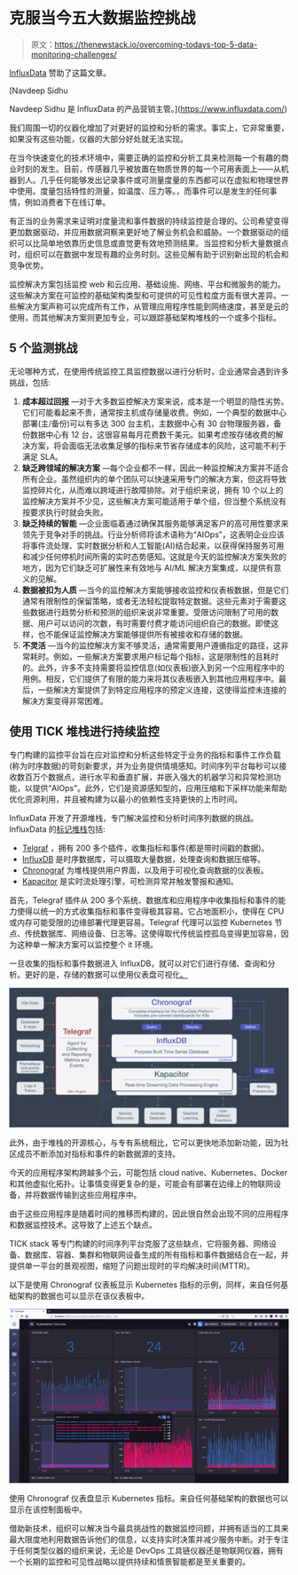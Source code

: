 # 克服当今五大数据监控挑战

> 原文：<https://thenewstack.io/overcoming-todays-top-5-data-monitoring-challenges/>

[InfluxData](https://www.influxdata.com/) 赞助了这篇文章。

 [Navdeep Sidhu

Navdeep Sidhu 是 InfluxData 的产品营销主管。](https://www.influxdata.com/) 

我们周围一切的仪器化增加了对更好的监控和分析的需求。事实上，它非常重要，如果没有这些功能，仪器的大部分好处就无法实现。

在当今快速变化的技术环境中，需要正确的监控和分析工具来检测每一个有趣的商业时刻的发生。目前，传感器几乎被放置在物质世界的每一个可用表面上——从机器到人。几乎任何能够发出记录事件或可测量度量的东西都可以在虚拟和物理世界中使用。度量包括特性的测量，如温度、压力等。，而事件可以是发生的任何事情，例如消费者下在线订单。

有正当的业务需求来证明对度量流和事件数据的持续监控是合理的。公司希望变得更加数据驱动，并应用数据洞察来更好地了解业务机会和威胁。一个数据驱动的组织可以比简单地依靠历史信息或直觉更有效地预测结果。当监控和分析大量数据点时，组织可以在数据中发现有趣的业务时刻。这些见解有助于识别新出现的机会和竞争优势。

监控解决方案包括监控 web 和云应用、基础设施、网络、平台和微服务的能力。这些解决方案在可监控的基础架构类型和可提供的可见性粒度方面有很大差异。一些解决方案声称可以完成所有工作，从管理应用程序性能到网络速度，甚至是云的使用，而其他解决方案则更加专业，可以跟踪基础架构堆栈的一个或多个指标。

## 5 个监测挑战

无论哪种方式，在使用传统监控工具监控数据以进行分析时，企业通常会遇到许多挑战，包括:

1.  **成本超过回报** —对于大多数监控解决方案来说，成本是一个明显的隐性劣势。它们可能看起来不贵，通常按主机或存储量收费。例如，一个典型的数据中心部署(主/备份)可以有多达 300 台主机，主数据中心有 30 台物理服务器，备份数据中心有 12 台，这很容易每月花费数千美元。如果考虑按存储收费的解决方案，将会面临无法收集足够的指标来节省存储成本的风险，这可能不利于满足 SLA。
2.  **缺乏跨领域的解决方案** —每个企业都不一样，因此一种监控解决方案并不适合所有企业。虽然组织内的单个团队可以快速采用专门的解决方案，但这将导致监控碎片化，从而难以跨域进行故障排除。对于组织来说，拥有 10 个以上的监控解决方案并不少见，这些解决方案可能适用于单个组，但当整个系统没有按要求执行时就会失败。
3.  **缺乏持续的智能** —企业面临着通过确保其服务能够满足客户的高可用性要求来领先于竞争对手的挑战。行业分析师将该术语称为“AIOps”，这表明企业应该将事件流处理、实时数据分析和人工智能(AI)结合起来，以获得保持服务可用和减少任何停机时间所需的实时态势感知。这就是今天的监控解决方案失败的地方，因为它们缺乏可扩展性来有效地与 AI/ML 解决方案集成，以提供有意义的见解。
4.  **数据被扣为人质** —当今的监控解决方案能够接收监控和仪表板数据，但是它们通常有限制性的保留策略，或者无法轻松提取特定数据。这些元素对于需要这些数据进行趋势分析和预测的组织来说非常重要。受限访问限制了可用的数据、用户可以访问的次数，有时需要付费才能访问组织自己的数据。即使这样，也不能保证监控解决方案能够提供所有被接收和存储的数据。
5.  **不灵活** —当今的监控解决方案不够灵活，通常需要用户遵循指定的路径，这非常耗时。例如，一些解决方案要求用户标记每个指标，这是限制性的且耗时的。此外，许多不支持需要将监控信息(如仪表板)嵌入到另一个应用程序中的用例。相反，它们提供了有限的能力来将其仪表板嵌入到其他应用程序中。最后，一些解决方案提供了到特定应用程序的预定义连接，这使得监控未连接的解决方案变得非常困难。

## 使用 TICK 堆栈进行持续监控

专门构建的监控平台旨在应对监控和分析这些特定于业务的指标和事件工作负载(称为时序数据)的苛刻新要求，并为业务提供情境感知。时间序列平台每秒可以接收数百万个数据点，进行水平和垂直扩展，并嵌入强大的机器学习和异常检测功能，以提供“AIOps”。此外，它们是资源感知型的，应用压缩和下采样功能来帮助优化资源利用，并且被构建为以最小的依赖性支持更快的上市时间。

InfluxData 开发了开源堆栈，专门解决监控和分析时间序列数据的挑战。InfluxData 的[标记堆栈](https://www.influxdata.com/time-series-platform/)包括:

*   [Telgraf](https://github.com/influxdata/telegraf) ，拥有 200 多个插件，收集指标和事件(都是带时间戳的数据)。
*   [InfluxDB](https://github.com/influxdata/influxdb) 是时序数据库，可以摄取大量数据，处理查询和数据压缩等。
*   [Chronograf](https://github.com/influxdata/chronograf) 为堆栈提供用户界面，以及用于可视化查询数据的仪表板。
*   [Kapacitor](https://github.com/influxdata/kapacitor) 是实时流处理引擎，可检测异常并触发警报和通知。

首先，Telegraf 插件从 200 多个系统、数据库和应用程序中收集指标和事件的能力使得以统一的方式收集指标和事件变得极其容易。它占地面积小，使得在 CPU 或内存可能受限的边缘部署代理更容易。Telegraf 代理可以监控 Kubernetes 节点、传统数据库、网络设备、日志等。这使得取代传统监控孤岛变得更加容易，因为这种单一解决方案可以监控整个 it 环境。

一旦收集的指标和事件数据进入 InfluxDB，就可以对它们进行存储、查询和分析。更好的是，存储的数据可以使用仪表盘可视化[。](https://thenewstack.io/how-predefined-dashboards-in-influxdatas-chronograf-make-metrics-simple/)

![TICK stack diagram](img/103d882dea3e03ec0f87d8d4c54e05c5.png)

此外，由于堆栈的开源核心，与专有系统相比，它可以更快地添加新功能，因为社区成员不断添加对指标和事件的新数据源的支持。

今天的应用程序架构跨越多个云，可能包括 cloud native、Kubernetes、Docker 和其他虚拟化拓扑。让事情变得更复杂的是，可能会有部署在边缘上的物联网设备，并将数据传输到这些应用程序中。

由于这些应用程序是随着时间的推移而构建的，因此很自然会出现不同的应用程序和数据监控技术。这导致了上述五个缺点。

TICK stack 等专门构建的时间序列平台克服了这些缺点，它将服务器、网络设备、数据库、容器、集群和物联网设备生成的所有指标和事件数据结合在一起，并提供单一平台的景观视图，缩短了问题出现时的平均解决时间(MTTR)。

以下是使用 Chronograf 仪表板显示 Kubernetes 指标的示例，同样，来自任何基础架构的数据也可以显示在该仪表板中。

![Chronograf dashboard](img/3e763d6b96043872fa0e4dfd03d8c571.png)

使用 Chronograf 仪表盘显示 Kubernetes 指标。来自任何基础架构的数据也可以显示在该控制面板中。

借助新技术，组织可以解决当今最具挑战性的数据监控问题，并拥有适当的工具来最大限度地利用数据告诉他们的信息，以支持实时决策并减少服务中断。对于专注于任何类型仪器的组织来说，无论是 DevOps 工具链仪器还是物联网仪器，拥有一个长期的监控和可见性战略以提供持续和情景智能都是至关重要的。

<svg xmlns:xlink="http://www.w3.org/1999/xlink" viewBox="0 0 68 31" version="1.1"><title>Group</title> <desc>Created with Sketch.</desc></svg>